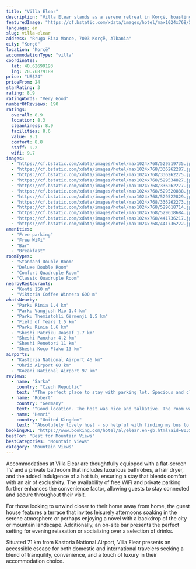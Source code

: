 ```yaml
---
title: "Villa Elear"
description: "Villa Elear stands as a serene retreat in Korçë, boasting breathtaking mountain vistas and the convenience of modern amenities, all within a stone's throw of the enchanting Ohrid Lake Springs, just 43 km away."
featuredImage: "https://cf.bstatic.com/xdata/images/hotel/max1024x768/529519735.jpg?k=bccc6bb44f6c45da8cfc27a9b9e5d6bdc433c6a0e9ace3ab4847e74b2e72b463&o=&hp=1"
language: en
slug: villa-elear
address: "Rruga Riza Mance, 7003 Korçë, Albania"
city: "Korçë"
location: "Korçë"
accommodationType: "villa"
coordinates:
  lat: 40.62699193
  lng: 20.76879189
price: "US$24"
priceFrom: 24
starRating: 3
rating: 8.9
ratingWords: "Very Good"
numberOfReviews: 190
ratings:
  overall: 8.9
  location: 8.3
  cleanliness: 8.9
  facilities: 8.6
  value: 9.1
  comfort: 8.8
  staff: 9.2
  wifi: 9.7
images:
  - "https://cf.bstatic.com/xdata/images/hotel/max1024x768/529519735.jpg?k=bccc6bb44f6c45da8cfc27a9b9e5d6bdc433c6a0e9ace3ab4847e74b2e72b463&o=&hp=1"
  - "https://cf.bstatic.com/xdata/images/hotel/max1024x768/336262287.jpg?k=43fba2feb00162094ec4bfce96a73f41fd3302c80f1ab4b57a87a8bc08f2adbb&o=&hp=1"
  - "https://cf.bstatic.com/xdata/images/hotel/max1024x768/336262275.jpg?k=920c9c18150191027e1658718f906ad5f06c002ab8470b2fa25cbbc7b9c15f02&o=&hp=1"
  - "https://cf.bstatic.com/xdata/images/hotel/max1024x768/529534827.jpg?k=01dc65cd7718f37a10de9a66ddc39259b29e7a7642106c4411c3559b2c44e2a8&o=&hp=1"
  - "https://cf.bstatic.com/xdata/images/hotel/max1024x768/336262277.jpg?k=724c9b12fec7b9977bb537123fcd9fedef28e16186d2e3e5e848a012cb8512fc&o=&hp=1"
  - "https://cf.bstatic.com/xdata/images/hotel/max1024x768/529520838.jpg?k=b4fa4ac94e929e933a8794be3f5724cf64e41795575ca789deab4c4d109be162&o=&hp=1"
  - "https://cf.bstatic.com/xdata/images/hotel/max1024x768/529522829.jpg?k=bbf49aea79cefcaf8b74a5efbf9b646282bb264050d321d39b1bd66aaeacc0d7&o=&hp=1"
  - "https://cf.bstatic.com/xdata/images/hotel/max1024x768/336262273.jpg?k=fb98bac365480519b8f7c25562a63e811ddc83e10a51c42162a8cb9083c1b054&o=&hp=1"
  - "https://cf.bstatic.com/xdata/images/hotel/max1024x768/529618714.jpg?k=55e1dec8b7f2317aba434f4c6dd49379f452a08f1e8a3ee4a17ff18d18236995&o=&hp=1"
  - "https://cf.bstatic.com/xdata/images/hotel/max1024x768/529618684.jpg?k=1a0bca29d9c988d6ee94b3ef212eb4abe0e310049d01f4c5a4eb954275cb91c6&o=&hp=1"
  - "https://cf.bstatic.com/xdata/images/hotel/max1024x768/441736217.jpg?k=30a1dd0e12525480762279d9e231a4c78b71801b62033697683bbb9214854df9&o=&hp=1"
  - "https://cf.bstatic.com/xdata/images/hotel/max1024x768/441736222.jpg?k=6bbe77f9e3e129f4424d85eebd9cedec202cf6f133230160a984ecece480bfec&o=&hp=1"
amenities:
  - "Free parking"
  - "Free WiFi"
  - "Bar"
  - "Breakfast"
roomTypes:
  - "Standard Double Room"
  - "Deluxe Double Room"
  - "Comfort Quadruple Room"
  - "Classic Quadruple Room"
nearbyRestaurants:
  - "Konti 150 m"
  - "Viktoria Coffee Winners 600 m"
whatsNearby:
  - "Parku Rinia 1.4 km"
  - "Parku Vangjush Mio 1.4 km"
  - "Parku Themistokli Gërmenji 1.5 km"
  - "Field of Tears 1.5 km"
  - "Parku Rinia 1.6 km"
  - "Sheshi Patriku Joasaf 1.7 km"
  - "Sheshi Panxhar 4.2 km"
  - "Sheshi Penetori 11 km"
  - "Sheshi Koço Plaku 13 km"
airports:
  - "Kastoria National Airport 46 km"
  - "Ohrid Airport 60 km"
  - "Kozani National Airport 97 km"
reviews:
  - name: "Sarka"
    country: "Czech Republic"
    text: "“The perfect place to stay with parking lot. Spacious and clean modern room. Comfortable beds. Very nice and helpful owner. I highly recommend this place.”"
  - name: "Robert"
    country: "Germany"
    text: "“Good location. The host was nice and talkative. The room was clean. The price-performance ratio is very fair.”"
  - name: "Henri"
    country: "United Kingdom"
    text: "“Absolutely lovely host - so helpful with finding my bus to Greece the next day, giving a tour of town then - early in the morning - taking me to buy tickets and get my bus. Room as expected, clean and functional”"
bookingURL: "https://www.booking.com/hotel/al/elear.en-gb.html?aid=8035640"
bestFor: "Best for Mountain Views"
bestCategories: "Mountain Views"
category: "Mountain Views"
---
```


Accommodations at Villa Elear are thoughtfully equipped with a flat-screen TV and a private bathroom that includes luxurious bathrobes, a hair dryer, and the added indulgence of a hot tub, ensuring a stay that blends comfort with an air of exclusivity. The availability of free WiFi and private parking further enhances the convenience factor, allowing guests to stay connected and secure throughout their visit.

For those looking to unwind closer to their home away from home, the guest house features a terrace that invites leisurely afternoons soaking in the serene atmosphere or perhaps enjoying a novel with a backdrop of the city or mountain landscape. Additionally, an on-site bar presents the perfect setting for evening relaxation or socializing over a selection of drinks.

Situated 71 km from Kastoria National Airport, Villa Elear presents an accessible escape for both domestic and international travelers seeking a blend of tranquility, convenience, and a touch of luxury in their accommodation choice.